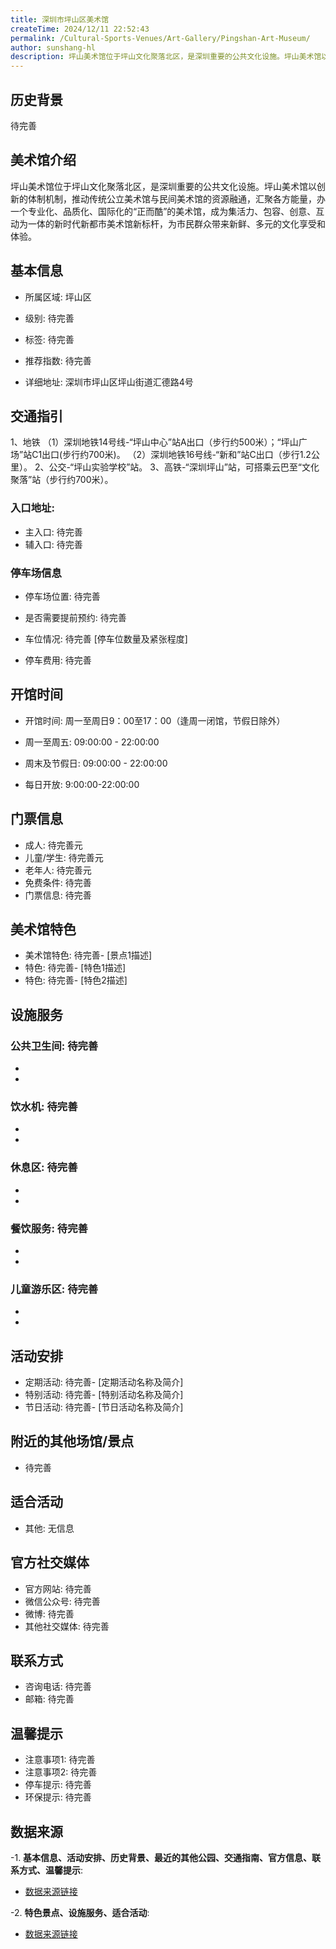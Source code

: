 ```yaml
---
title: 深圳市坪山区美术馆
createTime: 2024/12/11 22:52:43
permalink: /Cultural-Sports-Venues/Art-Gallery/Pingshan-Art-Museum/
author: sunshang-hl
description: 坪山美术馆位于坪山文化聚落北区，是深圳重要的公共文化设施。坪山美术馆以创新的体制机制，推动传统公立美术馆与民间美术馆的资源融通，汇聚各方能量，办一个专业化、品质
---
```

<ImageCard
image="https://www.szartm.com/open/images/gkbg.png"
title= "深圳市坪山区美术馆"
description= "坪山美术馆位于坪山文化聚落北区，是深圳重要的公共文化设施。坪山美术馆以创新的体制机制，推动传统公立美术馆与民间美术馆的资源融通，汇聚各方能量，办一个专业化、品质"
date="2024/12/11"
href="/"
author="sunshang-hl"
/>

## 历史背景

 待完善

## 美术馆介绍

 坪山美术馆位于坪山文化聚落北区，是深圳重要的公共文化设施。坪山美术馆以创新的体制机制，推动传统公立美术馆与民间美术馆的资源融通，汇聚各方能量，办一个专业化、品质化、国际化的“正而酷”的美术馆，成为集活力、包容、创意、互动为一体的新时代新都市美术馆新标杆，为市民群众带来新鲜、多元的文化享受和体验。

## 基本信息
- 所属区域: 坪山区

- 级别: 待完善

- 标签: 待完善

- 推荐指数: 待完善

- 详细地址: 深圳市坪山区坪山街道汇德路4号

## 交通指引

 1、地铁
（1）深圳地铁14号线-“坪山中心”站A出口（步行约500米）；“坪山广场”站C1出口(步行约700米)。
（2）深圳地铁16号线-“新和”站C出口（步行1.2公里）。
2、公交-“坪山实验学校”站。
3、高铁-“深圳坪山”站，可搭乘云巴至“文化聚落”站（步行约700米）。
### 入口地址:
- 主入口: 待完善
- 辅入口: 待完善
### 停车场信息
- 停车场位置: 待完善

- 是否需要提前预约: 待完善

- 车位情况: 待完善 [停车位数量及紧张程度]

- 停车费用: 待完善

## 开馆时间
- 开馆时间: 周一至周日9：00至17：00（逢周一闭馆，节假日除外）

- 周一至周五: 09:00:00 - 22:00:00
- 周末及节假日: 09:00:00 - 22:00:00
- 每日开放: 9:00:00-22:00:00

## 门票信息
- 成人: 待完善元
- 儿童/学生: 待完善元
- 老年人: 待完善元
- 免费条件: 待完善
- 门票信息: 待完善
## 美术馆特色
- 美术馆特色: 待完善- [景点1描述]
- 特色: 待完善- [特色1描述]
- 特色: 待完善- [特色2描述]
## 设施服务
### 公共卫生间: 待完善
- 
- 
### 饮水机: 待完善
- 
- 
### 休息区: 待完善
- 
- 
### 餐饮服务: 待完善
- 
- 
### 儿童游乐区: 待完善
- 
- 
## 活动安排
- 定期活动: 待完善- [定期活动名称及简介]
- 特别活动: 待完善- [特别活动名称及简介]
- 节日活动: 待完善- [节日活动名称及简介]
## 附近的其他场馆/景点
- 待完善

## 适合活动
- 其他: 无信息

## 官方社交媒体
- 官方网站: 待完善
- 微信公众号: 待完善
- 微博: 待完善
- 其他社交媒体: 待完善

## 联系方式
- 咨询电话: 待完善
- 邮箱: 待完善

## 温馨提示
- 注意事项1: 待完善
- 注意事项2: 待完善
- 停车提示: 待完善
- 环保提示: 待完善

## 数据来源
-1. **基本信息、活动安排、历史背景、最近的其他公园、交通指南、官方信息、联系方式、温馨提示**:
- [数据来源链接](https://www.sz.gov.cn/szzt2010/szwtt/wtcg/whcg/content/post_11114637.html)

-2. **特色景点、设施服务、适合活动**:
- [数据来源链接](https://www.sz.gov.cn/szzt2010/szwtt/wtcg/whcg/content/post_11114637.html)

